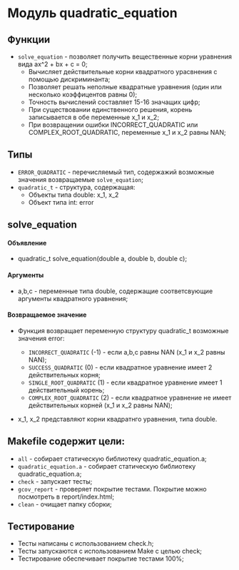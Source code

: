 # Модуль quadratic_equation

## Функции

- `solve_equation` - позволяет получить вещественные корни уравнения вида ax^2 + bx + c = 0;
    - Вычисляет действительные корни квадратного урасвнения с помощью дискриминанта;
    - Позволяет решать неполные квадратные уравнения (один или несколько коэффицентов равны 0);
    - Точность вычислений составляет 15-16 значащих цифр;
    - При существовании единственного решения, корень записывается в обе переменные x_1 и x_2;
    - При возвращении ошибки INCORRECT_QUADRATIC или COMPLEX_ROOT_QUADRATIC, переменные x_1 и x_2 равны NАN;

## Типы

- `ERROR_QUADRATIC` - перечисляемый тип, содержажий возможные значения возвращаемые `solve_equation`;
- `quadratic_t` - структура, содержащая:
    - Объекты типа double: x_1, x_2
    - Объект типа int: error

## solve_equation

#### Объявление

- quadratic_t solve_equation(double a, double b, double c);

#### Аргументы

- a,b,c - переменные типа double, содержащие соответсвующие аргументы квадратного уравнения;

#### Возвращаемое значение

- Функция возвращает переменную структуру quadratic_t возможные значения error:
    - `INCORRECT_QUADRATIC` (-1) -  если a,b,c равны NАN (x_1 и x_2 равны NАN);
    - `SUCCESS_QUADRATIC` (0) - если квадратное уравнение имеет 2 действительных корня;
    - `SINGLE_ROOT_QUADRATIC` (1) - если квадратное уравнение имеет 1 действительный корень;
    - `COMPLEX_ROOT_QUADRATIC` (2) - если квадратное уравнение не имеет действительных корней (x_1 и x_2 равны NАN);

- x_1, x_2 представляют корни квадратнго уравнения, типа double.

## Makefile содержит цели:

- `all` - собирает статическую библиотеку quadratic_equation.a;
- `quadratic_equation.a` - собирает статическую библиотеку quadratic_equation.a;
- `check` - запускает тесты;
- `gcov_report` -  проверяет покрытие тестами. Покрытие можно посмотреть в report/index.html;
- `clean` - очищает папку сборки;

## Тестирование

- Тесты написаны с использованием check.h;
- Тесты запускаются с использованием Make с целью check;
- Тестирование обеспечивает покрытие тестами 100%;
